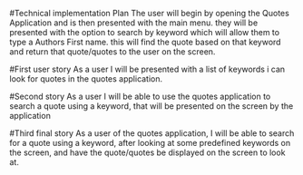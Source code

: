 #Technical implementation Plan
The user will begin by opening the Quotes Application and is then presented with the main menu.
they will be presented with the option to search by keyword which will allow them to type a Authors First name.
this will find the quote based on that keyword and return that quote/quotes to the user on the screen. 


#First user story
As a user I will be presented with a list of keywords i can look for quotes in the quotes application.

#Second story
As a user I will be able to use the quotes application to search a quote using a keyword,
that will be presented on the screen by the application

#Third final story
As a user of the quotes application, I will be able to search for a quote using a keyword,
after looking at some predefined keywords on the screen,
and have the quote/quotes be displayed on the screen to look at.
